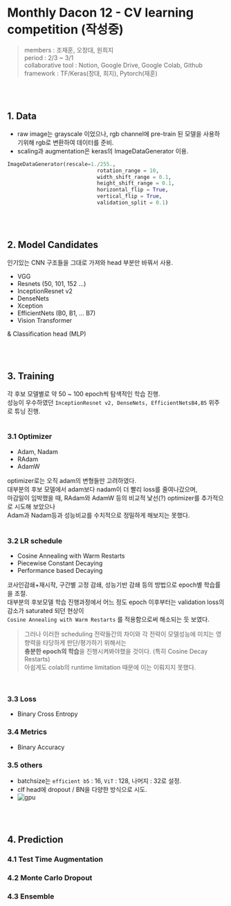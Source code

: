 # Monthly Dacon 12 - CV learning competition (작성중)
> members : 조재훈, 오창대, 원희지 <br/>
period : 2/3 ~ 3/1 <br/>
collaborative tool : Notion, Google Drive, Google Colab, Github <br/>
framework : TF/Keras(창대, 희지), Pytorch(재훈)

<br/><br/>

## 1. Data
- raw image는 grayscale 이었으나, rgb channel에 pre-train 된 모델을 사용하기위해 rgb로 변환하여 데이터를 준비.
- scaling과 augmentation은 keras의 ImageDataGenerator 이용.
```python 
ImageDataGenerator(rescale=1./255.,
                             rotation_range = 10,
                             width_shift_range = 0.1,
                             height_shift_range = 0.1,
                             horizontal_flip = True,
                             vertical_flip = True,
                             validation_split = 0.1)
```

<br/><br/>

## 2. Model Candidates 
인기있는 CNN 구조들을 그대로 가져와 head 부분만 바꿔서 사용. 
* VGG
* Resnets (50, 101, 152 ...)    
* InceptionResnet v2
* DenseNets
* Xception
* EfficientNets (B0, B1, ... B7)
* Vision Transformer

& Classification head (MLP) <BR/>


<br/><br/>

## 3. Training
각 후보 모델별로 약 50 ~ 100 epoch씩 탐색적인 학습 진행. <br/>
성능이 우수하였던 `InceptionResnet v2, DenseNets, EfficientNetsB4,B5` 위주로 튜닝 진행. <br/><br/>

### 3.1 Optimizer
- Adam, Nadam
- RAdam
- AdamW

optimizer로는 오직 adam의 변형들만 고려하였다.<br/>
대부분의 후보 모델에서 adam보다 nadam이 더 빨리 loss를 줄여나갔으며,<br/>
마감일이 임박했을 때, RAdam와 AdamW 등의 비교적 낯선(?) optimizer를 추가적으로 시도해 보았으나<br/>
Adam과 Nadam등과 성능비교를 수치적으로 정밀하게 해보지는 못했다.
<br/><br/>

### 3.2 LR schedule
- Cosine Annealing with Warm Restarts
- Piecewise Constant Decaying
- Performance based Decaying

코사인감쇄+재시작, 구간별 고정 감쇄, 성능기반 감쇄 등의 방법으로 epoch별 학습률을 조절.<br/>
대부분의 후보모델 학습 진행과정에서 어느 정도 epoch 이후부터는 validation loss의 감소가 saturated 되던 현상이<br/>
`Cosine Annealing with Warm Restarts` 를 적용함으로써 해소되는 듯 보였다.<br/>
> 그러나 이러한 scheduling 전략들간의 차이와 각 전략이 모델성능에 미치는 영향력을 타당하게 판단/평가하기 위해서는<br/>
**충분한 epoch의 학습**을 진행시켜봐야했을 것이다. (특히 Cosine Decay Restarts)<br/>
아쉽게도 colab의 runtime limitation 때문에 이는 이뤄지지 못했다.

<br/>

### 3.3 Loss
- Binary Cross Entropy
### 3.4 Metrics
- Binary Accuracy
### 3.5 others
- batchsize는 `efficient b5` : 16, `ViT` : 128, 나머지 : 32로 설정.
- clf head에 dropout / BN을 다양한 방식으로 시도.
- ![gpu](https://s3.us-west-2.amazonaws.com/secure.notion-static.com/654fe40a-0ec9-49e3-a93d-e12988af1364/Untitled.png?X-Amz-Algorithm=AWS4-HMAC-SHA256&X-Amz-Credential=AKIAT73L2G45O3KS52Y5%2F20210308%2Fus-west-2%2Fs3%2Faws4_request&X-Amz-Date=20210308T133233Z&X-Amz-Expires=86400&X-Amz-Signature=09fef8af14aabe861a6fc2063ebf1b4383a6b930ac994ef8dbd7f913743e9cad&X-Amz-SignedHeaders=host&response-content-disposition=filename%20%3D%22Untitled.png%22)

<br/><br/>

## 4. Prediction
### 4.1 Test Time Augmentation
### 4.2 Monte Carlo Dropout
### 4.3 Ensemble
